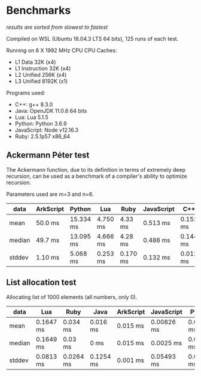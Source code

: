 # Benchmarks

*results are sorted from slowest to fastest*

Compiled on WSL (Ubuntu 18.04.3 LTS 64 bits), 125 runs of each test.

Running on 8 X 1992 MHz CPU
CPU Caches:
* L1 Data 32K (x4)
* L1 Instruction 32K (x4)
* L2 Unified 256K (x4)
* L3 Unified 8192K (x1)

Programs used:
* C++: g++ 8.3.0
* Java: OpenJDK 11.0.6 64 bits
* Lua: Lua 5.1.5
* Python: Python 3.6.9
* JavaScript: Node v12.16.3
* Ruby: 2.5.1p57 x86_64

## Ackermann Péter test

The Ackermann function, due to its definition in terms of extremely deep recursion, can be used as a benchmark of a compiler's ability to optimize recursion.

Parameters used are m=3 and n=6.

| data   | ArkScript | Python    | Lua      | Ruby     | JavaScript | C++      | Java     |
| ------ | --------- | --------- | -------- | -------- | ---------- | -------- | -------- |
| mean   | 50.0 ms   | 15.334 ms | 4.750 ms | 4.33 ms  | 0.513 ms   | 0.152 ms | 0.152 ms |
| median | 49.7 ms   | 13.095 ms | 4.666 ms | 4.28 ms  | 0.486 ms   | 0.144 ms | 0 ms     |
| stddev | 1.10 ms   | 5.068 ms  | 0.253 ms | 0.170 ms | 0.132 ms   | 0.012 ms | 0.359 ms |

## List allocation test

Allocating list of 1000 elements (all numbers, only 0).

| data   | Lua       | Ruby      | Java      | ArkScript  | JavaScript | Python     | C++         |
| ------ | --------- | --------- | --------- | ---------- | ---------- | ---------- | ----------- |
| mean   | 0.1647 ms | 0.034 ms  | 0.016 ms  | 0.015 ms   | 0.00826 ms | 0.00325 ms | 0.000618 ms |
| median | 0.1649 ms | 0.03 ms   | 0 ms      | 0.015 ms   | 0.0025 ms  | 0.0024 ms  | 0.000586 ms |
| stddev | 0.0813 ms | 0.0264 ms | 0.1254 ms | 0.001 ms   | 0.05493 ms | 0.00339 ms | 0.000097 ms |

